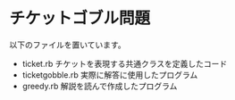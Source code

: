 チケットゴブル問題
==================

以下のファイルを置いています。

* ticket.rb
    チケットを表現する共通クラスを定義したコード
* ticketgobble.rb
    実際に解答に使用したプログラム
* greedy.rb
    解説を読んで作成したプログラム
